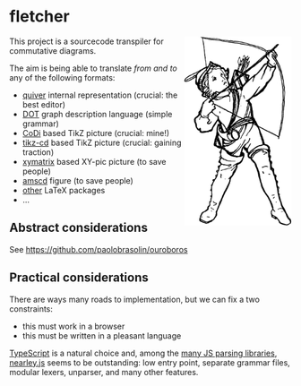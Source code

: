 # fletcher

<img align="right" width="192px" alt="Victorian illustration of a boy drawing a bow." src="https://github.com/paolobrasolin/fletcher/raw/main/boy.png">

This project is a sourcecode transpiler for commutative diagrams.

The aim is being able to translate _from and to_ any of the following formats:

- [quiver][quiver-url] internal representation (crucial: the best editor)
- [DOT][dot-url] graph description language (simple grammar)
- [CoDi][codi-url] based TikZ picture (crucial: mine!)
- [tikz-cd][codi-url] based TikZ picture (crucial: gaining traction)
- [xymatrix][xymatrix-url] based XY-pic picture (to save people)
- [amscd][amscd-url] figure (to save people)
- [other][other-url] LaTeX packages
- ...

[quiver-url]: https://github.com/varkor/quiver
[codi-url]: https://github.com/paolobrasolin/commutative-diagrams/
[tikzcd-url]: https://github.com/astoff/tikz-cd
[xymatrix-url]: https://ctan.org/pkg/xymatrix
[amscd-url]: https://ctan.org/pkg/amscd
[dot-url]: https://en.wikipedia.org/wiki/DOT_(graph_description_language)
[other-url]: https://ctan.org/topic/diagram-comm

## Abstract considerations

See https://github.com/paolobrasolin/ouroboros

## Practical considerations

There are ways many roads to implementation, but we can fix a two constraints:

- this must work in a browser
- this must be written in a pleasant language

[TypeScript](typescript-url) is a natural choice and, among the [many JS parsing libraries][js-parsing-url], [nearley.js][nearley-url] seems to be outstanding: low entry point, separate grammar files, modular lexers, unparser, and many other features.

[typescript-url]: https://www.typescriptlang.org/
[js-parsing-url]: https://tomassetti.me/parsing-in-javascript/
[nearley-url]: https://nearley.js.org/
